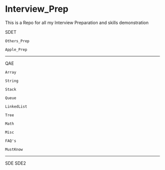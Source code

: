 # Interview_Prep

This is a Repo for all my Interview Preparation and skills demonstration


SDET

    Others_Prep
    
    Apple_Prep    

__________________________________________________________________


QAE

    Array

    String

    Stack

    Queue

    LinkedList

    Tree

    Math

    Misc

    FAQ's

    MustKnow


__________________________________________________________________

SDE
    SDE2



    
